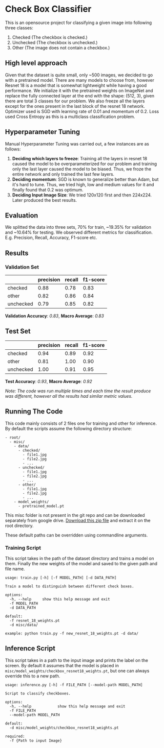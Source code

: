 # Check Box Classifier
This is an opensource project for classifying a given image into following three classes:
1. Checked (The checkbox is checked.)
2. Unchecked (The checkbox is unchecked.)
3. Other (The image does not contain a checkbox.)

## High level approach
Given that the dataset is quite small, only ~500 images, we decided to go with a pretrained model.
There are many models to choose from, however Resnet 18 is a model that is somewhat lightweight while having a good performance.
We initialize it with the pretrained weights on ImageNet and replace the fully connected layer at the end with the shape: (512, 3), given there are total 3 classes for our problem.
We also freeze all the layers except for the ones present in the last block of the resnet 18 network.
Optimizer used is SGD with learning rate of 0.01 and momentum of 0.2. Loss used Cross Entropy as this is a multiclass classification problem.

## Hyperparameter Tuning
Manual Hyperparameter Tuning was carried out, a few instances are as follows:
1. **Deciding which layers to freeze**: Training all the layers in resnet 18 caused the model to be overparameterized for our problem and training only the last layer caused the model to be biased. Thus, we froze the entire network and only trained the last few layers.
2. **Deciding momentum**: SGD is known to generalize better than Adam, but it's hard to tune. Thus, we tried high, low and medium values for it and finally found that 0.2 was optimum.
3. **Deciding Input Image Size**: We tried 120x120 first and then 224x224. Later produced the best results.

## Evaluation
We splitted the data into three sets, 70% for train, ~19.35% for validation and ~10.64% for testing. We observed different metrics for classification.
E.g. Precision, Recall, Accuracy, F1-score etc.

## Results
### Validation Set
|           | precision | recall | f1-score |
|-----------|-----------|--------|----------|
| checked   | 0.88     | 0.78   | 0.83     |
| other     | 0.82      | 0.86   | 0.84     |
| unchecked | 0.79      | 0.85   | 0.82     |

**Validation Accuracy**: _0.83_, **Macro Average**: _0.83_

## Test Set
|           | precision | recall | f1-score |
|-----------|-----------|--------|----------|
| checked   | 0.94     | 0.89   | 0.92     |
| other     | 0.81      | 1.00   | 0.90     |
| unchecked | 1.00      | 0.91   | 0.95     |

**Test Accuracy**: _0.93_, **Macro Average**: _0.92_

_Note: The code was run multiple times and each time the result produce was different, however all the results had similar metric values._

## Running The Code
This code mainly consists of 2 files one for training and other for inference. By default the scripts assume the following directory structure:
```shell
- root/
  - misc/
    - data/
      - checked/
        - file1.jpg
        - file2.jpg
        - ...
      - unchecked/
        - file1.jpg
        - file2.jpg
        - ...
      - other/
        - file1.jpg
        - file2.jpg
        - ...
    - model_weights/
      - pretrained_model.pt
```
This misc folder is not present in the git repo and can be downloaded separately from google drive. [Download this zip file](https://drive.google.com/file/d/1OAiKoBXROtcfWWnYmz_GSZdtYG6mBU0s/view?usp=sharing) and extract it on the root directory.

These default paths can be overridden using commandline arguments.
### Training Script
This script takes in the path of the dataset directory and trains a model on them. Finally the new weights of the model and saved to the given path and file name.
```shell
usage: train.py [-h] [-f MODEL_PATH] [-d DATA_PATH]

Train a model to distinguish between different check boxes.

options:
  -h, --help     show this help message and exit
  -f MODEL_PATH
  -d DATA_PATH
  
default:
  -f resnet_18_weights.pt
  -d misc/data/
  
example: python train.py -f new_resnet_18_weights.pt -d data/
```

## Inference Script
This script takes in a path to the input image and prints the label on the screen.
By default it assumes that the model is placed in `misc/model_weights/checkbox_resnet18_weights.pt`, but one can always override this to a new path.

```shell
usage: inference.py [-h] -f FILE_PATH [--model-path MODEL_PATH]

Script to classify checkboxes.

options:
  -h, --help            show this help message and exit
  -f FILE_PATH
  --model-path MODEL_PATH

default:
  -d misc/model_weights/checkbox_resnet18_weights.pt
  
required:
  -f {Path to input Image}
```